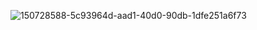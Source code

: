 ![150728588-5c93964d-aad1-40d0-90db-1dfe251a6f73](https://user-images.githubusercontent.com/86003701/187978642-4b99303a-201f-4773-9e57-1bdf26d99520.jpg)
